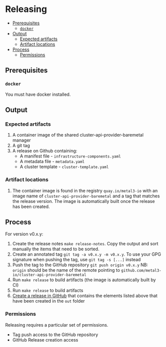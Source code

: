 # Releasing

<!-- START doctoc generated TOC please keep comment here to allow auto update -->
<!-- DON'T EDIT THIS SECTION, INSTEAD RE-RUN doctoc TO UPDATE -->

- [Prerequisites](#prerequisites)
  - [`docker`](#docker)
- [Output](#output)
  - [Expected artifacts](#expected-artifacts)
  - [Artifact locations](#artifact-locations)
- [Process](#process)
  - [Permissions](#permissions)

<!-- END doctoc generated TOC please keep comment here to allow auto update -->

## Prerequisites

### `docker`

You must have docker installed.

## Output

### Expected artifacts

1. A container image of the shared cluster-api-provider-baremetal manager
1. A git tag
1. A release on Github containing:
    - A manifest file - `infrastructure-components.yaml`
    - A metadata file - `metadata.yaml`
    - A cluster template - `cluster-template.yaml`

### Artifact locations

1. The container image is found in the registry `quay.io/metal3-io` with an image
   name of `cluster-api-provider-baremetal` and a tag that matches the release
   version. The image is automatically built once the release has been created.

## Process

For version v0.x.y:

1. Create the release notes `make release-notes`. Copy the output and sort
   manually the items that need to be sorted.
1. Create an annotated tag `git tag -a v0.x.y -m v0.x.y`. To use your GPG
   signature when pushing the tag, use `git tag -s [...]` instead
1. Push the tag to the GitHub repository `git push origin v0.x.y`
   NB: `origin` should be the name of the remote pointing to
   `github.com/metal3-io/cluster-api-provider-baremetal`
1. Run `make release` to build artifacts (the image is automatically built by CI)
1. Run `make release` to build artifacts
1. [Create a release in GitHub](https://help.github.com/en/github/administering-a-repository/creating-releases)
   that contains the elements listed above that have been created in the `out`
   folder

### Permissions

Releasing requires a particular set of permissions.

- Tag push access to the GitHub repository
- GitHub Release creation access
